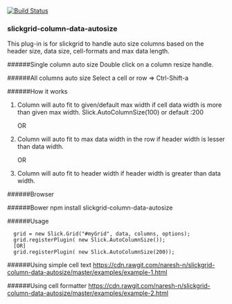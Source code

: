 [![Build Status](https://travis-ci.org/naresh-n/slickgrid-column-data-autosize.svg?branch=master)](https://travis-ci.org/naresh-n/slickgrid-column-data-autosize)

### slickgrid-column-data-autosize

This plug-in is for slickgrid to handle auto size columns based on the header size, data size, cell-formats and max data length.

######Single column auto size
Double click on a column resize handle.

######All columns auto size
Select a cell or row => Ctrl-Shift-a

######How it works

1. Column will auto fit to given/default max width if cell data width is more than given max width.
   Slick.AutoColumnSize(100) or default :200

    OR

2. Column will auto fit to max data width in the row if header width is lesser than data width.

    OR

3. Column will auto fit to header width if header width is greater than data width.

######Browser
    <script src="../src/slick.autocolumnsize.js"></script>

######Bower
    npm install slickgrid-column-data-autosize
    
######Usage
      
      grid = new Slick.Grid("#myGrid", data, columns, options);
      grid.registerPlugin( new Slick.AutoColumnSize());
      [OR]
      grid.registerPlugin( new Slick.AutoColumnSize(200));



######Using simple cell text
https://cdn.rawgit.com/naresh-n/slickgrid-column-data-autosize/master/examples/example-1.html

######Using cell formatter
https://cdn.rawgit.com/naresh-n/slickgrid-column-data-autosize/master/examples/example-2.html

